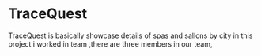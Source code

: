 # TraceQuest
TraceQuest is basically showcase details of spas and sallons by city in this project i worked in team ,there are three members in our team, 
